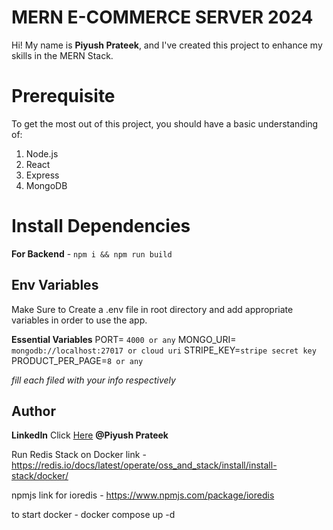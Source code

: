 ﻿# MERN E-COMMERCE SERVER 2024

Hi! My name is **Piyush Prateek**, and I've created this project to enhance my skills in the MERN Stack.

# Prerequisite

To get the most out of this project, you should have a basic understanding of:

1. Node.js
2. React
3. Express
4. MongoDB

# Install Dependencies

**For Backend** - `npm i && npm run build`

## Env Variables

Make Sure to Create a .env file in root directory and add appropriate variables in order to use the app.

**Essential Variables**
PORT= `4000 or any`
MONGO_URI= `mongodb://localhost:27017 or cloud uri`
STRIPE_KEY=`stripe secret key`
PRODUCT_PER_PAGE=`8 or any`

_fill each filed with your info respectively_

## Author

**LinkedIn** Click [Here](https://www.linkedin.com/in/piyush-prateek-9a922912b/) **@Piyush Prateek**

Run Redis Stack on Docker link - https://redis.io/docs/latest/operate/oss_and_stack/install/install-stack/docker/

npmjs link for ioredis - https://www.npmjs.com/package/ioredis

to start docker - docker compose up -d
